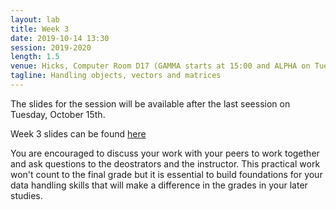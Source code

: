 ```yaml
---
layout: lab
title: Week 3
date: 2019-10-14 13:30
session: 2019-2020
length: 1.5
venue: Hicks, Computer Room D17 (GAMMA starts at 15:00 and ALPHA on Tuesday, October 15th at 13:30)
tagline: Handling objects, vectors and matrices
---
```


The slides for the session will be available after the last seession on Tuesday, October 15th. 

Week 3 slides can be found [here](http://opendsi.cc/R_data_handling/assets/Session_Wk3.pdf)

You are encouraged to discuss your work with your peers to work together and ask questions to the deostrators and the instructor. This practical work won't count to the final grade but it is essential to build foundations for your data handling skills that will make a difference in the grades in your later studies. 


